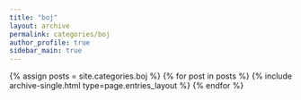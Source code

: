 ```yaml
---
title: "boj" 
layout: archive
permalink: categories/boj
author_profile: true
sidebar_main: true
---
```


{% assign posts = site.categories.boj %}
{% for post in posts %} {% include archive-single.html type=page.entries_layout %} {% endfor %}